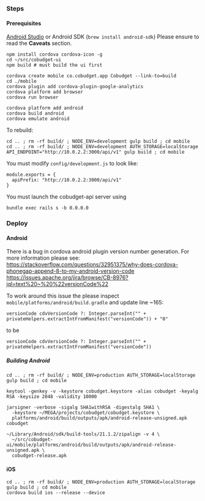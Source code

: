 ### Steps

#### Prerequisites
[Android Studio](https://developer.android.com/tools/studio/index.html) or Android SDK (``brew install android-sdk``) Please ensure to read the **Caveats** section.

    

    npm install cordova cordova-icon -g
    cd ~/src/cobudget-ui
    npm build # must build the ui first
    
    cordova create mobile co.cobudget.app Cobudget --link-to=build
    cd ./mobile
    cordova plugin add cordova-plugin-google-analytics
    cordova platform add browser
    cordova run browser
    
    cordova platform add android
    cordova build android
    cordova emulate android

To rebuild:

    cd .. ; rm -rf build/ ; NODE_ENV=development gulp build ; cd mobile
    cd .. ; rm -rf build/ ; NODE_ENV=development AUTH_STORAGE=localStorage API_ENDPOINT="http://10.0.2.2:3000/api/v1" gulp build ; cd mobile

You must modify ``config/development.js`` to look like:

    module.exports = {
      apiPrefix: "http://10.0.2.2:3000/api/v1"
    }

You must launch the cobudget-api server using     

    bundle exec rails s -b 0.0.0.0

### Deploy

#### Android

There is a bug in cordova android plugin version number generation. For more information please see:
https://stackoverflow.com/questions/32951375/why-does-cordova-phonegap-append-8-to-my-android-version-code
https://issues.apache.org/jira/browse/CB-8976?jql=text%20~%20%22versionCode%22

To work around this issue the please inspect ``mobile/platforms/android/build.gradle`` and update line ~165:

    versionCode cdvVersionCode ?: Integer.parseInt("" + privateHelpers.extractIntFromManifest("versionCode")) + "0"

to be

    versionCode cdvVersionCode ?: Integer.parseInt("" + privateHelpers.extractIntFromManifest("versionCode"))


##### Building Android

    cd .. ; rm -rf build/ ; NODE_ENV=production AUTH_STORAGE=localStorage gulp build ; cd mobile

    keytool -genkey -v -keystore cobudget.keystore -alias cobudget -keyalg RSA -keysize 2048 -validity 10000

    jarsigner -verbose -sigalg SHA1withRSA -digestalg SHA1 \
      -keystore ~/MEGA/projects/cobudget/cobudget.keystore \
      platforms/android/build/outputs/apk/android-release-unsigned.apk cobudget

    ~/Library/Android/sdk/build-tools/21.1.2/zipalign -v 4 \
      ~/src/cobudget-ui/mobile/platforms/android/build/outputs/apk/android-release-unsigned.apk \
      cobudget-release.apk

#### iOS
    cd .. ; rm -rf build/ ; NODE_ENV=production AUTH_STORAGE=localStorage gulp build ; cd mobile
    cordova build ios --release --device

